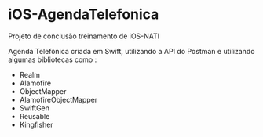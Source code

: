 # iOS-AgendaTelefonica
Projeto de conclusão treinamento de iOS-NATI

Agenda Telefônica criada em Swift, utilizando a API do Postman e utilizando algumas bibliotecas como :

- Realm
- Alamofire
- ObjectMapper
- AlamofireObjectMapper
- SwiftGen
- Reusable
- Kingfisher
